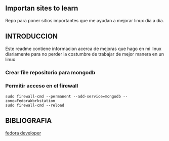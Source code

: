 Importan sites to learn
------------------------------------------------
Repo para poner sitios importantes que me ayudan a mejorar linux dia a dia.

## INTRODUCCION
Este readme contiene informacion acerca de mejoras que hago en mi linux diariamente para no perder la costumbre de trabajar de mejor manera en un linux


### Crear file repositorio  para mongodb


### Permitir acceso en el firewall

```shell
sudo firewall-cmd --permanent --add-service=mongodb --zone=FedoraWorkstation
sudo firewall-cmd --reload
```


## BIBLIOGRAFIA

[fedora developer](https://developer.fedoraproject.org/tech/database/mongodb/about.html)
